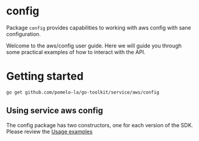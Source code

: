 # config

Package `config` provides capabilities to working with aws config
with sane configuration.

Welcome to the aws/config user guide. Here we will guide you through some
practical examples of how to interact with the API.

# Getting started

```shell
go get github.com/pomelo-la/go-toolkit/service/aws/config
```

## Using service aws config

The config package has two constructors, one for each version of the SDK. 
Please review the [Usage examples](https://github.com/pomelo-la/go-toolkit-examples)
